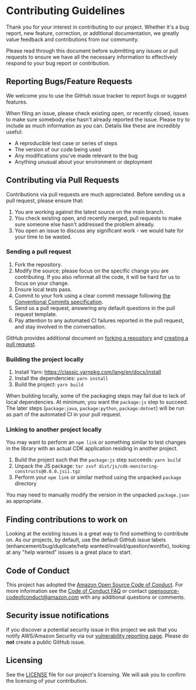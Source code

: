 # Contributing Guidelines
Thank you for your interest in contributing to our project. Whether it's a bug report, new feature, correction, or additional
documentation, we greatly value feedback and contributions from our community.

Please read through this document before submitting any issues or pull requests to ensure we have all the necessary
information to effectively respond to your bug report or contribution.


## Reporting Bugs/Feature Requests
We welcome you to use the GitHub issue tracker to report bugs or suggest features.

When filing an issue, please check existing open, or recently closed, issues to make sure somebody else hasn't already
reported the issue. Please try to include as much information as you can. Details like these are incredibly useful:

* A reproducible test case or series of steps
* The version of our code being used
* Any modifications you've made relevant to the bug
* Anything unusual about your environment or deployment


## Contributing via Pull Requests
Contributions via pull requests are much appreciated. Before sending us a pull request, please ensure that:

1. You are working against the latest source on the *main* branch.
2. You check existing open, and recently merged, pull requests to make sure someone else hasn't addressed the problem already.
3. You open an issue to discuss any significant work - we would hate for your time to be wasted.

### Sending a pull request
1. Fork the repository.
2. Modify the source; please focus on the specific change you are contributing. If you also reformat all the code, it will be hard for us to focus on your change.
3. Ensure local tests pass.
4. Commit to your fork using a clear commit message following [the Conventional Commits specification](https://www.conventionalcommits.org/).
5. Send us a pull request, answering any default questions in the pull request template.
6. Pay attention to any automated CI failures reported in the pull request, and stay involved in the conversation.

GitHub provides additional document on [forking a repository](https://help.github.com/articles/fork-a-repo/) and
[creating a pull request](https://help.github.com/articles/creating-a-pull-request/).

### Building the project locally
1. Install Yarn: https://classic.yarnpkg.com/lang/en/docs/install
2. Install the dependencies: `yarn install`
3. Build the project: `yarn build`

When building locally, some of the packaging steps may fail due to lack of local dependencies. At minimum, you want the `package:js` step to succeed. The later steps (`package:java`, `package:python`, `package:dotnet`) will be run as part of the automated CI in your pull request.

### Linking to another project locally
You may want to perform an `npm link` or something similar to test changes in the library with an actual CDK application residing in another project.

1. Build the project such that the `package:js` step succeeds: `yarn build`
2. Unpack the JS package: `tar zxvf dist/js/cdk-monitoring-constructs@0.0.0.jsii.tgz`
3. Perform your `npm link` or similar method using the unpacked `package` directory

You may need to manually modify the version in the unpacked `package.json` as appropriate.


## Finding contributions to work on
Looking at the existing issues is a great way to find something to contribute on. As our projects, by default, use the default GitHub issue labels (enhancement/bug/duplicate/help wanted/invalid/question/wontfix), looking at any "help wanted" issues is a great place to start.


## Code of Conduct
This project has adopted the [Amazon Open Source Code of Conduct](https://aws.github.io/code-of-conduct).
For more information see the [Code of Conduct FAQ](https://aws.github.io/code-of-conduct-faq) or contact
opensource-codeofconduct@amazon.com with any additional questions or comments.


## Security issue notifications
If you discover a potential security issue in this project we ask that you notify AWS/Amazon Security via our [vulnerability reporting page](http://aws.amazon.com/security/vulnerability-reporting/). Please do **not** create a public GitHub issue.


## Licensing
See the [LICENSE](LICENSE) file for our project's licensing. We will ask you to confirm the licensing of your contribution.
